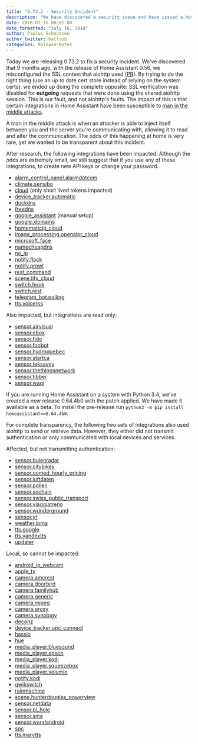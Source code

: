 ```yaml
---
title: "0.73.2 - Security Incident"
description: "We have discovered a security issue and have issued a hot fix."
date: 2018-07-16 00:01:00
date_formatted: "July 16, 2018"
author: Paulus Schoutsen
author_twitter: balloob
categories: Release-Notes
---
```


Today we are releasing 0.73.2 to fix a security incident. We've discovered that 9 months ago, with the release of Home Assistant 0.56, we misconfigured the SSL context that aiohttp used ([PR](https://github.com/home-assistant/home-assistant/pull/9958)). By trying to do the right thing (use an up to date cert store instead of relying on the system certs), we ended up doing the complete opposite: SSL verification was disabled for **outgoing** requests that were done using the shared aiohttp session. This is our fault, and not aiohttp's faults. The impact of this is that certain integrations in Home Assistant have been susceptible to [man in the middle attacks](https://en.wikipedia.org/wiki/Man-in-the-middle_attack).

A man in the middle attack is when an attacker is able to inject itself between you and the server you're communicating with, allowing it to read and alter the communication. The odds of this happening at home is very rare, yet we wanted to be transparent about this incident.

After research, the following integrations have been impacted. Although the odds are extremely small, we still suggest that if you use any of these integrations, to create new API keys or change your password.

- [alarm_control_panel.alarmdotcom](/components/alarmdotcom/)
- [climate.sensibo](/components/sensibo/)
- [cloud](/components/cloud/) (only short lived tokens impacted)
- [device_tracker.automatic](/components/automatic/)
- [duckdns](/components/duckdns/)
- [freedns](/components/freedns/)
- [google_assistant](/components/google_translate_assistant/) (manual setup)
- [google_domains](/components/google_translate_domains/)
- [homematicip_cloud](/components/homematicip_cloud/)
- [image_processing.openalpr_cloud](/components/openalpr_local_cloud/)
- [microsoft_face](/components/microsoft_face/)
- [namecheapdns](/components/namecheapdns/)
- [no_ip](/components/no_ip/)
- [notify.flock](/components/flock/)
- [notify.prowl](/components/prowl/)
- [rest_command](/components/rest_command/)
- [scene.lifx_cloud](/components/lifx_cloud/)
- [switch.hook](/components/hook/)
- [switch.rest](/components/switch.rest/)
- [telegram_bot.polling](/components/polling/)
- [tts.voicerss](/components/voicerss/)

Also impacted, but integrations are read only:

- [sensor.airvisual](/components/airvisual/)
- [sensor.ebox](/components/ebox/)
- [sensor.fido](/components/fido/)
- [sensor.foobot](/components/foobot/)
- [sensor.hydroquebec](/components/hydroquebec/)
- [sensor.startca](/components/startca/)
- [sensor.teksavvy](/components/teksavvy/)
- [sensor.thethingsnetwork](/components/thethingsnetwork/)
- [sensor.tibber](/components/tibber/)
- [sensor.waqi](/components/waqi/)

If you are running Home Assistant on a system with Python 3.4, we've created a new release 0.64.4b0 with the patch applied. We have made it available as a beta. To install the pre-release run `python3 -m pip install homeassistant==0.64.4b0`.

<!--more-->

For complete transparency, the following two sets of integrations also used aiohttp to send or retrieve data. However, they either did not transmit authentication or only communicated with local devices and services.

Affected, but not transmitting authentication:

- [sensor.buienradar](/components/sensor.buienradar/)
- [sensor.citybikes](/components/citybikes/)
- [sensor.comed_hourly_pricing](/components/comed_hourly_pricing/)
- [sensor.luftdaten](/components/luftdaten/)
- [sensor.pollen](/components/iqvia/)
- [sensor.sochain](/components/sochain/)
- [sensor.swiss_public_transport](/components/swiss_public_transport/)
- [sensor.viaggiatreno](/components/viaggiatreno/)
- [sensor.wunderground](/components/wunderground/)
- [sensor.yr](/components/yr/)
- [weather.ipma](/components/ipma/)
- [tts.google](/components/google_translate/)
- [tts.yandextts](/components/yandextts/)
- [updater](/components/updater/)

Local, so cannot be impacted:

- [android_ip_webcam](/components/android_ip_webcam/)
- [apple_tv](/components/apple_tv/)
- [camera.amcrest](/components/amcrest/)
- [camera.doorbird](/components/doorbird/)
- [camera.familyhub](/components/familyhub/)
- [camera.generic](/components/generic/)
- [camera.mjpeg](/components/mjpeg/)
- [camera.proxy](/components/proxy/)
- [camera.synology](/components/synology/)
- [deconz](/components/deconz/)
- [device_tracker.upc_connect](/components/upc_connect/)
- [hassio](/components/hassio/)
- [hue](/components/hue/)
- [media_player.bluesound](/components/bluesound/)
- [media_player.epson](/components/epson/)
- [media_player.kodi](/components/kodi/)
- [media_player.squeezebox](/components/squeezebox/)
- [media_player.volumio](/components/volumio/)
- [notify.kodi](/components/kodi/)
- [qwikswitch](/components/qwikswitch/)
- [rainmachine](/components/rainmachine/)
- [scene.hunterdouglas_powerview](/components/hunterdouglas_powerview/)
- [sensor.netdata](/components/netdata/)
- [sensor.pi_hole](/components/pi_hole/)
- [sensor.sma](/components/sma/)
- [sensor.worxlandroid](/components/worxlandroid/)
- [spc](/components/spc/)
- [tts.marytts](/components/marytts/)
